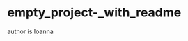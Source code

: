 # empty_project-_with_readme
<!-- updated after the pull requst - but not yet merged -->
author is Ioanna